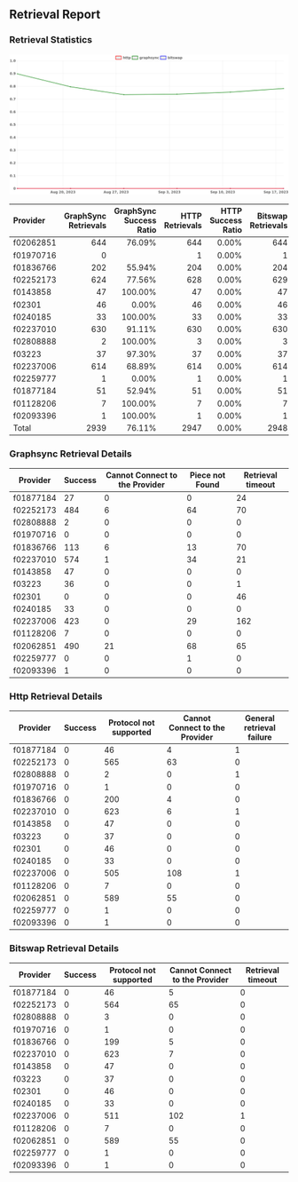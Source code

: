 ## Retrieval Report
### Retrieval Statistics
<img src="https://raw.githubusercontent.com/data-preservation-programs/filplus-checker-assets/main/filecoin-project/filecoin-plus-large-datasets/issues/2094/1695275224769.png"/>

| Provider  | GraphSync Retrievals | GraphSync Success Ratio | HTTP Retrievals | HTTP Success Ratio | Bitswap Retrievals | Bitswap Success Ratio |
| :-------- | -------------------: | ----------------------: | --------------: | -----------------: | -----------------: | --------------------: |
| f02062851 |                  644 |                  76.09% |             644 |              0.00% |                644 |                 0.00% |
| f01970716 |                    0 |                         |               1 |              0.00% |                  1 |                 0.00% |
| f01836766 |                  202 |                  55.94% |             204 |              0.00% |                204 |                 0.00% |
| f02252173 |                  624 |                  77.56% |             628 |              0.00% |                629 |                 0.00% |
| f0143858  |                   47 |                 100.00% |              47 |              0.00% |                 47 |                 0.00% |
| f02301    |                   46 |                   0.00% |              46 |              0.00% |                 46 |                 0.00% |
| f0240185  |                   33 |                 100.00% |              33 |              0.00% |                 33 |                 0.00% |
| f02237010 |                  630 |                  91.11% |             630 |              0.00% |                630 |                 0.00% |
| f02808888 |                    2 |                 100.00% |               3 |              0.00% |                  3 |                 0.00% |
| f03223    |                   37 |                  97.30% |              37 |              0.00% |                 37 |                 0.00% |
| f02237006 |                  614 |                  68.89% |             614 |              0.00% |                614 |                 0.00% |
| f02259777 |                    1 |                   0.00% |               1 |              0.00% |                  1 |                 0.00% |
| f01877184 |                   51 |                  52.94% |              51 |              0.00% |                 51 |                 0.00% |
| f01128206 |                    7 |                 100.00% |               7 |              0.00% |                  7 |                 0.00% |
| f02093396 |                    1 |                 100.00% |               1 |              0.00% |                  1 |                 0.00% |
| Total     |                 2939 |                  76.11% |            2947 |              0.00% |               2948 |                 0.00% |

### Graphsync Retrieval Details
| Provider  | Success | Cannot Connect to the Provider | Piece not Found | Retrieval timeout |
| --------- | ------- | ------------------------------ | --------------- | ----------------- |
| f01877184 | 27      | 0                              | 0               | 24                |
| f02252173 | 484     | 6                              | 64              | 70                |
| f02808888 | 2       | 0                              | 0               | 0                 |
| f01970716 | 0       | 0                              | 0               | 0                 |
| f01836766 | 113     | 6                              | 13              | 70                |
| f02237010 | 574     | 1                              | 34              | 21                |
| f0143858  | 47      | 0                              | 0               | 0                 |
| f03223    | 36      | 0                              | 0               | 1                 |
| f02301    | 0       | 0                              | 0               | 46                |
| f0240185  | 33      | 0                              | 0               | 0                 |
| f02237006 | 423     | 0                              | 29              | 162               |
| f01128206 | 7       | 0                              | 0               | 0                 |
| f02062851 | 490     | 21                             | 68              | 65                |
| f02259777 | 0       | 0                              | 1               | 0                 |
| f02093396 | 1       | 0                              | 0               | 0                 |

### Http Retrieval Details
| Provider  | Success | Protocol not supported | Cannot Connect to the Provider | General retrieval failure |
| --------- | ------- | ---------------------- | ------------------------------ | ------------------------- |
| f01877184 | 0       | 46                     | 4                              | 1                         |
| f02252173 | 0       | 565                    | 63                             | 0                         |
| f02808888 | 0       | 2                      | 0                              | 1                         |
| f01970716 | 0       | 1                      | 0                              | 0                         |
| f01836766 | 0       | 200                    | 4                              | 0                         |
| f02237010 | 0       | 623                    | 6                              | 1                         |
| f0143858  | 0       | 47                     | 0                              | 0                         |
| f03223    | 0       | 37                     | 0                              | 0                         |
| f02301    | 0       | 46                     | 0                              | 0                         |
| f0240185  | 0       | 33                     | 0                              | 0                         |
| f02237006 | 0       | 505                    | 108                            | 1                         |
| f01128206 | 0       | 7                      | 0                              | 0                         |
| f02062851 | 0       | 589                    | 55                             | 0                         |
| f02259777 | 0       | 1                      | 0                              | 0                         |
| f02093396 | 0       | 1                      | 0                              | 0                         |

### Bitswap Retrieval Details
| Provider  | Success | Protocol not supported | Cannot Connect to the Provider | Retrieval timeout |
| --------- | ------- | ---------------------- | ------------------------------ | ----------------- |
| f01877184 | 0       | 46                     | 5                              | 0                 |
| f02252173 | 0       | 564                    | 65                             | 0                 |
| f02808888 | 0       | 3                      | 0                              | 0                 |
| f01970716 | 0       | 1                      | 0                              | 0                 |
| f01836766 | 0       | 199                    | 5                              | 0                 |
| f02237010 | 0       | 623                    | 7                              | 0                 |
| f0143858  | 0       | 47                     | 0                              | 0                 |
| f03223    | 0       | 37                     | 0                              | 0                 |
| f02301    | 0       | 46                     | 0                              | 0                 |
| f0240185  | 0       | 33                     | 0                              | 0                 |
| f02237006 | 0       | 511                    | 102                            | 1                 |
| f01128206 | 0       | 7                      | 0                              | 0                 |
| f02062851 | 0       | 589                    | 55                             | 0                 |
| f02259777 | 0       | 1                      | 0                              | 0                 |
| f02093396 | 0       | 1                      | 0                              | 0                 |
